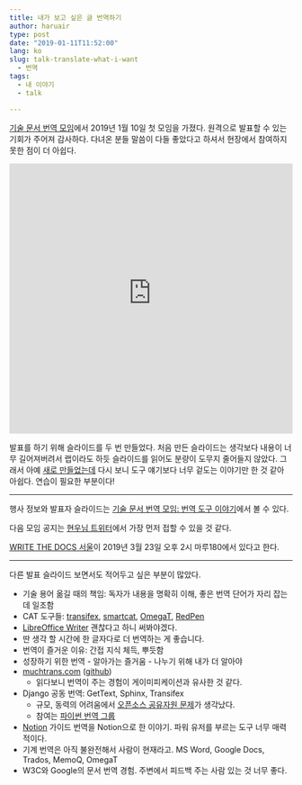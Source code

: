 ```yaml
---
title: 내가 보고 싶은 글 번역하기
author: haruair
type: post
date: "2019-01-11T11:52:00"
lang: ko
slug: talk-translate-what-i-want
  - 번역
tags:
  - 내 이야기
  - talk

---
```


[기술 문서 번역 모임](https://github.com/lqez/TTCON)에서 2019년 1월 10일 첫 모임을 가졌다. 원격으로 발표할 수 있는 기회가 주어져 감사하다. 다녀온 분들 말씀이 다들 좋았다고 하셔서 현장에서 참여하지 못한 점이 더 아쉽다.

<iframe width="100%" height="480" src="https://www.youtube-nocookie.com/embed/z7IaVmxIxTM" frameborder="0" allow="accelerometer; autoplay; encrypted-media; gyroscope; picture-in-picture" allowfullscreen></iframe>

발표를 하기 위해 슬라이드를 두 번 만들었다. 처음 만든 슬라이드는 생각보다 내용이 너무 길어져버려서 랩이라도 하듯 슬라이드를 읽어도 분량이 도무지 줄어들지 않았다. 그래서 아예 [새로 만들었는데](2019-translate-what-i-want-to-read.pdf) 다시 보니 도구 얘기보다 너무 겉도는 이야기만 한 것 같아 아쉽다. 연습이 필요한 부분이다!

---

행사 정보와 발표자 슬라이드는 [기술 문서 번역 모임: 번역 도구 이야기](https://github.com/lqez/TTCON/tree/master/201901)에서 볼 수 있다.

다음 모임 공지는 [현우님 트위터](https://twitter.com/lqez)에서 가장 먼저 접할 수 있을 것 같다.

[WRITE THE DOCS 서울](https://www.facebook.com/groups/writethedocsseoul/)이 2019년 3월 23일 오후 2시 마루180에서 있다고 한다.

---

다른 발표 슬라이드 보면서도 적어두고 싶은 부분이 많았다.

- 기술 용어 옮길 때의 책임: 독자가 내용을 명확히 이해, 좋은 번역 단어가 자리 잡는데 일조함
- CAT 도구들: [transifex](https://www.transifex.com/), [smartcat](https://www.smartcat.ai/), [OmegaT](http://omegat.org/), [RedPen](http://redpen.cc/)
- [LibreOffice Writer](https://www.libreoffice.org/discover/writer/) 괜찮다고 하니 써봐야겠다.
- 딴 생각 할 시간에 한 글자다로 더 번역하는 게 좋습니다.
- 번역이 즐거운 이유: 간접 지식 체득, 뿌듯함
- 성장하기 위한 번역 - 알아가는 즐거움 - 나누기 위해 내가 더 알아야
- [muchtrans.com](https://muchtrans.com) ([github](https://github.com/zerobased-co/muchtrans))
  - 읽다보니 번역이 주는 경험이 게이미피케이션과 유사한 것 같다.
- Django 공동 번역: GetText, Sphinx, Transifex
  - 규모, 동력의 어려움에서 [오픈소스 공유자원 문제](https://edykim.com/ko/post/open-source-sustainability-think-systematically/)가 생각났다.
  - 참여는 [파이썬 번역 그룹](http://facebook.com/groups/pythonkoreantranslators)
- [Notion](https://www.notion.so/) 가이드 번역을 Notion으로 한 이야기. 파워 유저를 부르는 도구 너무 매력적이다.
- 기계 번역은 아직 불완전해서 사람이 현재라고. MS Word, Google Docs, Trados, MemoQ, OmegaT
- W3C와 Google의 문서 번역 경험. 주변에서 피드백 주는 사람 있는 것 너무 좋다.

